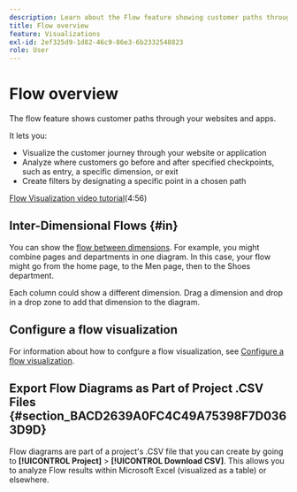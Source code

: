 ```yaml
---
description: Learn about the Flow feature showing customer paths through your websites and apps.
title: Flow overview
feature: Visualizations
exl-id: 2ef325d9-1d82-46c9-86e3-6b2332548823
role: User
---
```

# Flow overview

The flow feature shows customer paths through your websites and apps.

It lets you:

* Visualize the customer journey through your website or application
* Analyze where customers go before and after specified checkpoints, such as entry, a specific dimension, or exit
* Create filters by designating a specific point in a chosen path

[Flow Visualization video tutorial](https://experienceleague.adobe.com/docs/analytics-learn/tutorials/analysis-workspace/analyzing-customer-journeys/flow-visualization.html)(4:56)

## Inter-Dimensional Flows {#in}

You can show the [flow between dimensions](/help/analysis-workspace/visualizations/c-flow/multi-dimensional-flow.md). For example, you might combine pages and departments in one diagram. In this case, your flow might go from the home page, to the Men page, then to the Shoes department.

Each column could show a different dimension. Drag a dimension and drop in a drop zone to add that dimension to the diagram.

## Configure a flow visualization

For information about how to confgure a flow visualization, see [Configure a flow visualization](/help/analysis-workspace/visualizations/c-flow/create-flow.md).

## Export Flow Diagrams as Part of Project .CSV Files {#section_BACD2639A0FC4C49A75398F7D0363D9D}

Flow diagrams are part of a project's .CSV file that you can create by going to **[!UICONTROL Project]** > **[!UICONTROL Download CSV]**. This allows you to analyze Flow results within Microsoft Excel (visualized as a table) or elsewhere.

